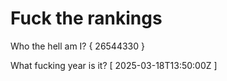 # Fuck the rankings

Who the hell am I?
{ 26544330 }

What fucking year is it?
[ 2025-03-18T13:50:00Z ]
